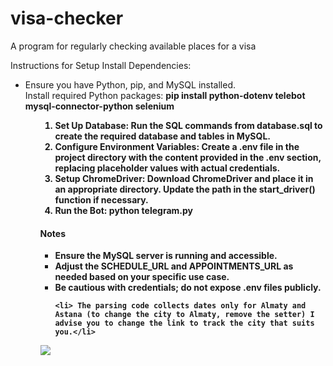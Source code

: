 # visa-checker
A program for regularly checking available places for a visa

Instructions for Setup
Install Dependencies:
<ul> 
<li> Ensure you have Python, pip, and MySQL installed. </li>
Install required Python packages:
  <b>pip install python-dotenv telebot mysql-connector-python selenium
<b/></li> <ul/>

<ol>
<li> Set Up Database:
Run the SQL commands from database.sql to create the required database and tables in MySQL. </li>
<li> Configure Environment Variables:
Create a .env file in the project directory with the content provided in the .env section, replacing placeholder values with actual credentials. </li>
<li>Setup ChromeDriver: 
Download ChromeDriver and place it in an appropriate directory. Update the path in the start_driver() function if necessary. </li>
<li> Run the Bot:
python telegram.py </li>


</ol>
<h4> Notes </h4>
  <ul> 
  <li>
    Ensure the MySQL server is running and accessible.  </li>
<li>Adjust the SCHEDULE_URL and APPOINTMENTS_URL as needed based on your specific use case. </li>
<li>Be cautious with credentials;
    do not expose .env files publicly. </li>

    <li> The parsing code collects dates only for Almaty and Astana (to change the city to Almaty, remove the setter) I advise you to change the link to track the city that suits you.</li>
 </ul>
<img src = "https://github.com/user-attachments/assets/ca0683b6-ab59-4595-847f-aea489aba9b8" >

